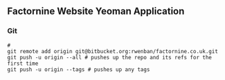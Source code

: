 ## Factornine Website Yeoman Application


### Git
    #
    git remote add origin git@bitbucket.org:rwenban/factornine.co.uk.git
    git push -u origin --all # pushes up the repo and its refs for the first time
    git push -u origin --tags # pushes up any tags
